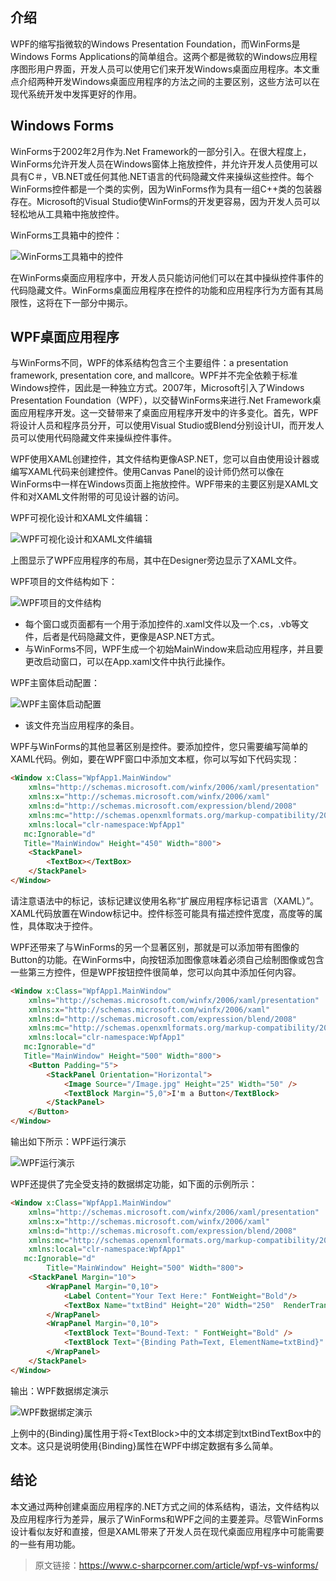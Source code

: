 ## 介绍
 
WPF的缩写指微软的Windows Presentation Foundation，而WinForms是Windows Forms Applications的简单组合。这两个都是微软的Windows应用程序图形用户界面，开发人员可以使用它们来开发Windows桌面应用程序。本文重点介绍两种开发Windows桌面应用程序的方法之间的主要区别，这些方法可以在现代系统开发中发挥更好的作用。
 
## Windows Forms
 
WinForms于2002年2月作为.Net Framework的一部分引入。在很大程度上，WinForms允许开发人员在Windows窗体上拖放控件，并允许开发人员使用可以具有C＃，VB.NET或任何其他.NET语言的代码隐藏文件来操纵这些控件。每个WinForms控件都是一个类的实例，因为WinForms作为具有一组C++类的包装器存在。Microsoft的Visual Studio使WinForms的开发更容易，因为开发人员可以轻松地从工具箱中拖放控件。

WinForms工具箱中的控件：

![WinForms工具箱中的控件](https://img1.dotnet9.com/2021/04/0601.jpg)

在WinForms桌面应用程序中，开发人员只能访问他们可以在其中操纵控件事件的代码隐藏文件。WinForms桌面应用程序在控件的功能和应用程序行为方面有其局限性，这将在下一部分中揭示。
 
## WPF桌面应用程序
 
与WinForms不同，WPF的体系结构包含三个主要组件：a presentation framework, presentation core, and mallcore。WPF并不完全依赖于标准Windows控件，因此是一种独立方式。2007年，Microsoft引入了Windows Presentation Foundation（WPF），以交替WinForms来进行.Net Framework桌面应用程序开发。这一交替带来了桌面应用程序开发中的许多变化。首先，WPF将设计人员和程序员分开，可以使用Visual Studio或Blend分别设计UI，而开发人员可以使用代码隐藏文件来操纵控件事件。
 
WPF使用XAML创建控件，其文件结构更像ASP.NET，您可以自由使用设计器或编写XAML代码来创建控件。使用Canvas Panel的设计师仍然可以像在WinForms中一样在Windows页面上拖放控件。WPF带来的主要区别是XAML文件和对XAML文件附带的可见设计器的访问。

WPF可视化设计和XAML文件编辑：

![WPF可视化设计和XAML文件编辑](https://img1.dotnet9.com/2021/04/0602.jpg)

上图显示了WPF应用程序的布局，其中在Designer旁边显示了XAML文件。
 
WPF项目的文件结构如下：

![WPF项目的文件结构](https://img1.dotnet9.com/2021/04/0603.jpg)

- 每个窗口或页面都有一个用于添加控件的.xaml文件以及一个.cs，.vb等文件，后者是代码隐藏文件，更像是ASP.NET方式。
- 与WinForms不同，WPF生成一个初始MainWindow来启动应用程序，并且要更改启动窗口，可以在App.xaml文件中执行此操作。

WPF主窗体启动配置：

![WPF主窗体启动配置](https://img1.dotnet9.com/2021/04/0604.jpg)

- 该文件充当应用程序的条目。

WPF与WinForms的其他显著区别是控件。要添加控件，您只需要编写简单的XAML代码。例如，要在WPF窗口中添加文本框，你可以写如下代码实现：

```html
<Window x:Class="WpfApp1.MainWindow"  
    xmlns="http://schemas.microsoft.com/winfx/2006/xaml/presentation"  
    xmlns:x="http://schemas.microsoft.com/winfx/2006/xaml"  
    xmlns:d="http://schemas.microsoft.com/expression/blend/2008"  
    xmlns:mc="http://schemas.openxmlformats.org/markup-compatibility/2006"  
    xmlns:local="clr-namespace:WpfApp1"  
   mc:Ignorable="d"  
   Title="MainWindow" Height="450" Width="800">  
    <StackPanel>  
        <TextBox></TextBox>  
    </StackPanel>  
</Window>
```

请注意语法中的标记，该标记建议使用名称“扩展应用程序标记语言（XAML）”。XAML代码放置在Window标记中。控件标签可能具有描述控件宽度，高度等的属性，具体取决于控件。
 
WPF还带来了与WinForms的另一个显著区别，那就是可以添加带有图像的Button的功能。在WinForms中，向按钮添加图像意味着必须自己绘制图像或包含一些第三方控件，但是WPF按钮控件很简单，您可以向其中添加任何内容。

```html
<Window x:Class="WpfApp1.MainWindow"  
    xmlns="http://schemas.microsoft.com/winfx/2006/xaml/presentation"  
    xmlns:x="http://schemas.microsoft.com/winfx/2006/xaml"  
    xmlns:d="http://schemas.microsoft.com/expression/blend/2008"  
    xmlns:mc="http://schemas.openxmlformats.org/markup-compatibility/2006"  
    xmlns:local="clr-namespace:WpfApp1"  
   mc:Ignorable="d"  
   Title="MainWindow" Height="500" Width="800">  
    <Button Padding="5">  
        <StackPanel Orientation="Horizontal">  
            <Image Source="/Image.jpg" Height="25" Width="50" />  
            <TextBlock Margin="5,0">I'm a Button</TextBlock>  
        </StackPanel>  
    </Button>  
</Window>  
```

输出如下所示：WPF运行演示

![WPF运行演示](https://img1.dotnet9.com/2021/04/0605.jpg)

WPF还提供了完全受支持的数据绑定功能，如下面的示例所示：

```html
<Window x:Class="WpfApp1.MainWindow"  
    xmlns="http://schemas.microsoft.com/winfx/2006/xaml/presentation"  
    xmlns:x="http://schemas.microsoft.com/winfx/2006/xaml"  
    xmlns:d="http://schemas.microsoft.com/expression/blend/2008"  
    xmlns:mc="http://schemas.openxmlformats.org/markup-compatibility/2006"  
    xmlns:local="clr-namespace:WpfApp1"  
   mc:Ignorable="d"  
        Title="MainWindow" Height="500" Width="800">  
    <StackPanel Margin="10">  
        <WrapPanel Margin="0,10">  
            <Label Content="Your Text Here:" FontWeight="Bold"/>  
            <TextBox Name="txtBind" Height="20" Width="250"  RenderTransformOrigin="-2.75,0.587" Margin="59,0,336,0"/>  
        </WrapPanel>  
        <WrapPanel Margin="0,10">  
            <TextBlock Text="Bound-Text: " FontWeight="Bold" />  
            <TextBlock Text="{Binding Path=Text, ElementName=txtBind}" />  
        </WrapPanel>  
    </StackPanel>  
</Window>  
```

输出：WPF数据绑定演示

![WPF数据绑定演示](https://img1.dotnet9.com/2021/04/0606.jpg)

上例中的{Binding}属性用于将&lt;TextBlock&gt;中的文本绑定到txtBindTextBox中的文本。这只是说明使用{Binding}属性在WPF中绑定数据有多么简单。
 
## 结论
 
本文通过两种创建桌面应用程序的.NET方式之间的体系结构，语法，文件结构以及应用程序行为差异，展示了WinForms和WPF之间的主要差异。尽管WinForms设计看似友好和直接，但是XAML带来了开发人员在现代桌面应用程序中可能需要的一些有用功能。
  
>原文链接：https://www.c-sharpcorner.com/article/wpf-vs-winforms/